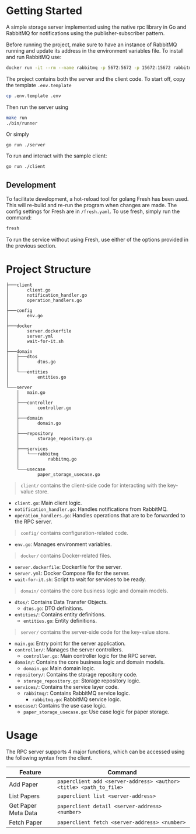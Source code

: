 # Getting Started

A simple storage server implemented using the native rpc library in Go and RabbitMQ for notifications using the publisher-subscriber pattern.

Before running the project, make sure to have an instance of RabbitMQ running and update its address in the environment variables file. To install and run RabbitMQ use:
```bash
docker run -it --rm --name rabbitmq -p 5672:5672 -p 15672:15672 rabbitmq:4.0-management
```

The project contains both the server and the client code. To start off, copy the template `.env.template`
```bash
cp .env.template .env
```

Then run the server using
```bash
make run
./bin/runner
```
Or simply
```
go run ./server
```

To run and interact with the sample client:
```bash
go run ./client
```

## Development

To facilitate development, a hot-reload tool for golang Fresh has been used. This will re-build and re-run the program when changes are made. The config settings for Fresh are in `/fresh.yaml`. To use fresh, simply run the command:
```bash
fresh
```
To run the service without using Fresh, use either of the options provided in the previous section.

# Project Structure
```
├───client
│       client.go
│       notification_handler.go
│       operation_handlers.go
│
├───config
│       env.go
│
├───docker
│       server.dockerfile
│       server.yml
│       wait-for-it.sh
│
├───domain
│   ├───dtos
│   │       dtos.go
│   │
│   └───entities
│           entities.go
│
└───server
    │   main.go
    │
    ├───controller
    │       controller.go
    │
    ├───domain
    │       domain.go
    │
    ├───repository
    │       storage_repository.go
    │
    ├───services
    │   └───rabbitmq
    │           rabbitmq.go
    │
    └───usecase
            paper_storage_usecase.go
```
> `client/` contains the client-side code for interacting with the key-value store.
 - `client.go`: Main client logic.
 - `notification_handler.go`: Handles notifications from RabbitMQ.
 - `operation_handlers.go`: Handles operations that are to be forwarded to the RPC server.

> `config/` contains configuration-related code.
 - `env.go`: Manages environment variables.

> `docker/` contains Docker-related files.
 - `server.dockerfile`: Dockerfile for the server.
 - `server.yml`: Docker Compose file for the server.
 - `wait-for-it.sh`: Script to wait for services to be ready.

> `domain/` contains the core business logic and domain models.
 - `dtos/`: Contains Data Transfer Objects.
    - `dtos.go`: DTO definitions.
 - `entities/`: Contains entity definitions.
    - `entities.go`: Entity definitions.

> `server/` contains the server-side code for the key-value store.
 - `main.go`: Entry point for the server application.
 - `controller/`: Manages the server controllers.
    - `controller.go`: Main controller logic for the RPC server.
 - `domain/`: Contains the core business logic and domain models.
    - `domain.go`: Main domain logic.
 - `repository/`: Contains the storage repository code.
    - `storage_repository.go`: Storage repository logic.
 - `services/`: Contains the service layer code.
    - `rabbitmq/`: Contains RabbitMQ service logic.
        - `rabbitmq.go`: RabbitMQ service logic.
 - `usecase/`: Contains the use case logic.
    - `paper_storage_usecase.go`: Use case logic for paper storage.

# Usage

The RPC server supports 4 major functions, which can be accessed using the following syntax from the client.

| Feature | Command |
| - | - | 
| Add Paper | `paperclient add <server-address> <author> <title> <path_to_file>` |
| List Papers | `paperclient list <server-address>` |
| Get Paper Meta Data | `paperclient detail <server-address> <number>` |
| Fetch Paper | `paperclient fetch <server-address> <number>` |